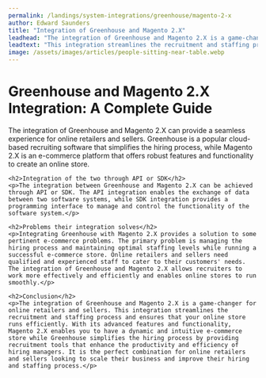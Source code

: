 ```yaml
---
permalink: /landings/system-integrations/greenhouse/magento-2-x
author: Edward Saunders
title: "Integration of Greenhouse and Magento 2.X"
leadhead: "The integration of Greenhouse and Magento 2.X is a game-changer for online retailers and sellers"
leadtext: "This integration streamlines the recruitment and staffing process and ensures that your online store runs efficiently. With its advanced features and functionality, Magento 2.X enables you to have a dynamic and intuitive e-commerce store while Greenhouse simplifies the hiring process by providing recruitment tools that enhance the productivity and efficiency of hiring managers. It is the perfect combination for online retailers and sellers looking to scale their business and improve their hiring and staffing process."
image: /assets/images/articles/people-sitting-near-table.webp
---
```

<div class="arttext">	<h1>Greenhouse and Magento 2.X Integration: A Complete Guide</h1>
	<p>The integration of Greenhouse and Magento 2.X can provide a seamless experience for online retailers and sellers. Greenhouse is a popular cloud-based recruiting software that simplifies the hiring process, while Magento 2.X is an e-commerce platform that offers robust features and functionality to create an online store.</p>

	<h2>Integration of the two through API or SDK</h2>
	<p>The integration between Greenhouse and Magento 2.X can be achieved through API or SDK. The API integration enables the exchange of data between two software systems, while SDK integration provides a programming interface to manage and control the functionality of the software system.</p>

	<h2>Problems their integration solves</h2>
	<p>Integrating Greenhouse with Magento 2.X provides a solution to some pertinent e-commerce problems. The primary problem is managing the hiring process and maintaining optimal staffing levels while running a successful e-commerce store. Online retailers and sellers need qualified and experienced staff to cater to their customers' needs. The integration of Greenhouse and Magento 2.X allows recruiters to work more effectively and efficiently and enables online stores to run smoothly.</p>

	<h2>Conclusion</h2>
	<p>The integration of Greenhouse and Magento 2.X is a game-changer for online retailers and sellers. This integration streamlines the recruitment and staffing process and ensures that your online store runs efficiently. With its advanced features and functionality, Magento 2.X enables you to have a dynamic and intuitive e-commerce store while Greenhouse simplifies the hiring process by providing recruitment tools that enhance the productivity and efficiency of hiring managers. It is the perfect combination for online retailers and sellers looking to scale their business and improve their hiring and staffing process.</p>
</div>